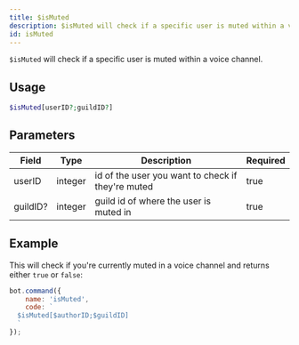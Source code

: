 ```yaml
---
title: $isMuted
description: $isMuted will check if a specific user is muted within a voice channel.
id: isMuted
---
```


`$isMuted` will check if a specific user is muted within a voice channel.

## Usage

```php
$isMuted[userID?;guildID?]
```

## Parameters

| Field    | Type    | Description                                       | Required |
|----------|---------|---------------------------------------------------|----------|
| userID   | integer | id of the user you want to check if they're muted | true     |
| guildID? | integer | guild id of where the user is muted in            | true     |

## Example

This will check if you're currently muted in a voice channel and returns either `true` or `false`:

```javascript
bot.command({
    name: 'isMuted',
    code: `
  $isMuted[$authorID;$guildID]
  `
});
```
